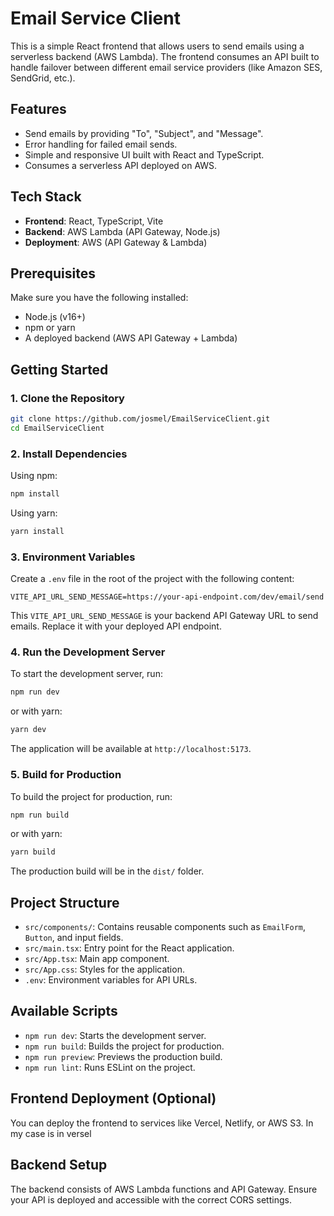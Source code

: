 # Email Service Client

This is a simple React frontend that allows users to send emails using a serverless backend (AWS Lambda). The frontend consumes an API built to handle failover between different email service providers (like Amazon SES, SendGrid, etc.).

## Features

- Send emails by providing "To", "Subject", and "Message".
- Error handling for failed email sends.
- Simple and responsive UI built with React and TypeScript.
- Consumes a serverless API deployed on AWS.

## Tech Stack

- **Frontend**: React, TypeScript, Vite
- **Backend**: AWS Lambda (API Gateway, Node.js)
- **Deployment**: AWS (API Gateway & Lambda)

## Prerequisites

Make sure you have the following installed:

- Node.js (v16+)
- npm or yarn
- A deployed backend (AWS API Gateway + Lambda)

## Getting Started

### 1. Clone the Repository

```bash
git clone https://github.com/josmel/EmailServiceClient.git
cd EmailServiceClient
```

### 2. Install Dependencies

Using npm:

```bash
npm install
```

Using yarn:

```bash
yarn install
```

### 3. Environment Variables

Create a `.env` file in the root of the project with the following content:

```
VITE_API_URL_SEND_MESSAGE=https://your-api-endpoint.com/dev/email/send
```

This `VITE_API_URL_SEND_MESSAGE` is your backend API Gateway URL to send emails. Replace it with your deployed API endpoint.

### 4. Run the Development Server

To start the development server, run:

```bash
npm run dev
```

or with yarn:

```bash
yarn dev
```

The application will be available at `http://localhost:5173`.

### 5. Build for Production

To build the project for production, run:

```bash
npm run build
```

or with yarn:

```bash
yarn build
```

The production build will be in the `dist/` folder.

## Project Structure

- `src/components/`: Contains reusable components such as `EmailForm`, `Button`, and input fields.
- `src/main.tsx`: Entry point for the React application.
- `src/App.tsx`: Main app component.
- `src/App.css`: Styles for the application.
- `.env`: Environment variables for API URLs.

## Available Scripts

- `npm run dev`: Starts the development server.
- `npm run build`: Builds the project for production.
- `npm run preview`: Previews the production build.
- `npm run lint`: Runs ESLint on the project.

## Frontend Deployment (Optional)

You can deploy the frontend to services like Vercel, Netlify, or AWS S3. In my case is in versel

## Backend Setup

The backend consists of AWS Lambda functions and API Gateway. Ensure your API is deployed and accessible with the correct CORS settings.
